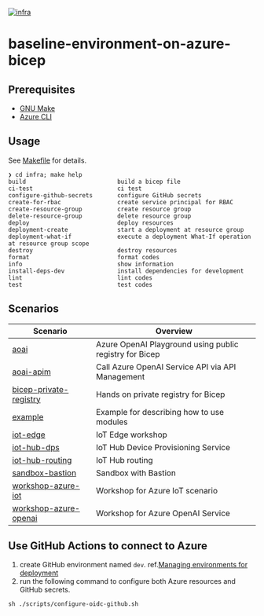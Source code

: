 [![infra](https://github.com/ks6088ts-labs/baseline-environment-on-azure-bicep/actions/workflows/infra.yml/badge.svg?branch=main)](https://github.com/ks6088ts-labs/baseline-environment-on-azure-bicep/actions/workflows/infra.yml?query=branch%3Amain)

# baseline-environment-on-azure-bicep

## Prerequisites

- [GNU Make](https://www.gnu.org/software/make/)
- [Azure CLI](https://github.com/Azure/azure-cli#installation)

## Usage

See [Makefile](./infra/Makefile) for details.

```shell
❯ cd infra; make help
build                          build a bicep file
ci-test                        ci test
configure-github-secrets       configure GitHub secrets
create-for-rbac                create service principal for RBAC
create-resource-group          create resource group
delete-resource-group          delete resource group
deploy                         deploy resources
deployment-create              start a deployment at resource group
deployment-what-if             execute a deployment What-If operation at resource group scope
destroy                        destroy resources
format                         format codes
info                           show information
install-deps-dev               install dependencies for development
lint                           lint codes
test                           test codes
```

## Scenarios

| Scenario                                                                     | Overview                                                |
| ---------------------------------------------------------------------------- | ------------------------------------------------------- |
| [aoai](./infra/scenarios/aoai/README.md)                                     | Azure OpenAI Playground using public registry for Bicep |
| [aoai-apim](./infra/scenarios/aoai-apim/README.md)                           | Call Azure OpenAI Service API via API Management        |
| [bicep-private-registry](./infra/scenarios/bicep-private-registry/README.md) | Hands on private registry for Bicep                     |
| [example](./infra/scenarios/example/README.md)                               | Example for describing how to use modules               |
| [iot-edge](./infra/scenarios/iot-edge/README.md)                             | IoT Edge workshop                                       |
| [iot-hub-dps](./infra/scenarios/iot-hub-dps/README.md)                       | IoT Hub Device Provisioning Service                     |
| [iot-hub-routing](./infra/scenarios/iot-hub-routing/README.md)               | IoT Hub routing                                         |
| [sandbox-bastion](./infra/scenarios/sandbox-bastion/README.md)               | Sandbox with Bastion                                    |
| [workshop-azure-iot](./infra/scenarios/workshop-azure-iot/README.md)         | Workshop for Azure IoT scenario                         |
| [workshop-azure-openai](./infra/scenarios/workshop-azure-openai/README.md)   | Workshop for Azure OpenAI Service                       |

## Use GitHub Actions to connect to Azure

1. create GitHub environment named `dev`. ref.[Managing environments for deployment](https://docs.github.com/ja/actions/administering-github-actions/managing-environments-for-deployment)
1. run the following command to configure both Azure resources and GitHub secrets.

```shell
sh ./scripts/configure-oidc-github.sh
```
